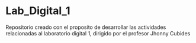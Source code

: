 # Lab_Digital_1
Repositorio creado con el proposito de desarrollar las actividades relacionadas al laboratorio digital 1, dirigido por el profesor Jhonny Cubides
